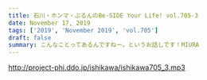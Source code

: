 ```yaml
---
title: 石川・ホンマ・ぶるんのBe-SIDE Your Life! vol.705-3
date: November 17, 2019
tags: ['2019', 'November 2019', 'vol.705']
draft: false
summary: こんなことってあるんですねー。というお話しです！MIURA
---
```


http://project-phi.ddo.jp/ishikawa/ishikawa705_3.mp3

